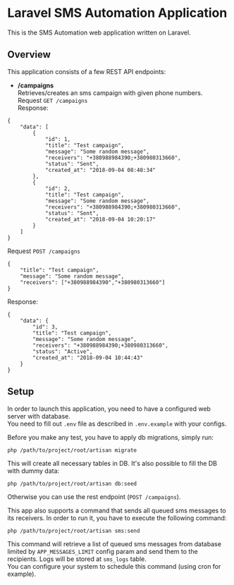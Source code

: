 Laravel SMS Automation Application
==================================

This is the SMS Automation web application written on Laravel.  

Overview
--------

This application consists of a few REST API endpoints:  

- **/campaigns**  
Retrieves/creates an sms campaign with given phone numbers.  
Request `GET /campaigns`  
Response:  
```
{
    "data": [
        {
            "id": 1,
            "title": "Test campaign",
            "message": "Some random message",
            "receivers": "+380988984390;+380980313660",
            "status": "Sent",
            "created_at": "2018-09-04 08:48:34"
        },
        {
            "id": 2,
            "title": "Test campaign",
            "message": "Some random message",
            "receivers": "+380988984390;+380980313660",
            "status": "Sent",
            "created_at": "2018-09-04 10:20:17"
        }
    ]
}
```
Request `POST /campaigns`
```
{
    "title": "Test campaign",
    "message": "Some random message",
    "receivers": ["+380988984390","+380980313660"]
}
```
Response:
```
{
    "data": {
        "id": 3,
        "title": "Test campaign",
        "message": "Some random message",
        "receivers": "+380988984390;+380980313660",
        "status": "Active",
        "created_at": "2018-09-04 10:44:43"
    }
}
```
  
Setup
-----
In order to launch this application, you need to have a configured web server with database.  
You need to fill out `.env` file as described in `.env.example` with your configs.  

Before you make any test, you have to apply db migrations, simply run:
```
php /path/to/project/root/artisan migrate
```
This will create all necessary tables in DB. It's also possible to fill the DB with dummy data:
```
php /path/to/project/root/artisan db:seed
```
Otherwise you can use the rest endpoint (`POST /campaigns`).

This app also supports a command that sends all queued sms messages to its receivers. In order to run it, you have to execute the following command:
```
php /path/to/project/root/artisan sms:send
```
This command will retrieve a list of queued sms messages from database limited by `APP_MESSAGES_LIMIT` config param and send them to the recipients. Logs will be stored at `sms_logs` table.  
You can configure your system to schedule this command (using cron for example).

